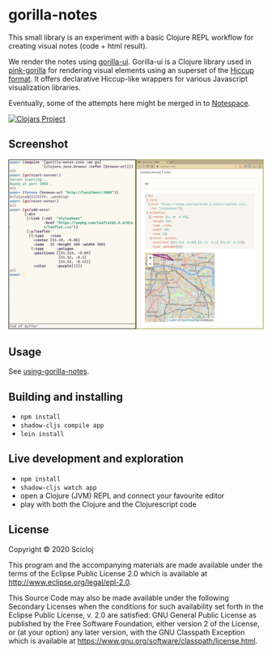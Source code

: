# gorilla-notes

This small library is an experiment with a basic Clojure REPL workflow for creating visual notes (code + html result).

We render the notes using [gorilla-ui](https://github.com/pink-gorilla/gorilla-ui). Gorilla-ui is a Clojure library used in [pink-gorilla](https://pink-gorilla.github.io) for rendering visual elements using an superset of the [Hiccup format](https://github.com/weavejester/hiccup). It offers declarative Hiccup-like wrappers for various Javascript visualization libraries.

Eventually, some of the attempts here might be merged in to [Notespace](https://github.com/scicloj/notespace).

[![Clojars Project](https://img.shields.io/clojars/v/daslu/gorilla-notes.svg)](https://clojars.org/daslu/gorilla-notes)

## Screenshot

![screenshot](images/Screenshot_2020-07-23_02-03-01.png)

## Usage
See [using-gorilla-notes](https://github.com/daslu/using-gorilla-notes).

## Building and installing

- `npm install`
- `shadow-cljs compile app`
- `lein install`

## Live development and exploration

- `npm install`
- `shadow-cljs watch app`
- open a Clojure (JVM) REPL and connect your favourite editor
- play with both the Clojure and the Clojurescript code

## License

Copyright © 2020 Scicloj

This program and the accompanying materials are made available under the
terms of the Eclipse Public License 2.0 which is available at
http://www.eclipse.org/legal/epl-2.0.

This Source Code may also be made available under the following Secondary
Licenses when the conditions for such availability set forth in the Eclipse
Public License, v. 2.0 are satisfied: GNU General Public License as published by
the Free Software Foundation, either version 2 of the License, or (at your
option) any later version, with the GNU Classpath Exception which is available
at https://www.gnu.org/software/classpath/license.html.
